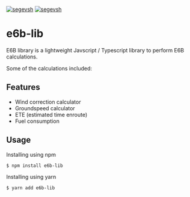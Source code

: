 [![segevsh](https://circleci.com/gh/segevsh/e6b.svg?style=svg)](https://segevs.com)
[![segevsh](https://img.shields.io/npm/v/e6b-lib)](https://www.npmjs.com/package/e6b-lib)

# e6b-lib

E6B library is a lightweight Javscript / Typescript library to perform E6B calculations.

Some of the calculations included: 


## Features
 - Wind correction calculator
 - Groundspeed calculator
 - ETE (estimated time enroute)
 - Fuel consumption

## Usage
Installing using npm 
```bash
$ npm install e6b-lib
```

Installing using yarn
```bash
$ yarn add e6b-lib
```



